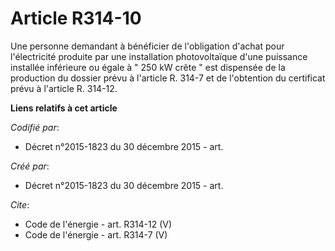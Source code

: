 # Article R314-10

Une personne demandant à bénéficier de l'obligation d'achat pour l'électricité produite par une installation photovoltaïque
d'une puissance installée inférieure ou égale à " 250 kW crête " est dispensée de la production du dossier prévu à l'article
R. 314-7 et de l'obtention du certificat prévu à l'article R. 314-12.

**Liens relatifs à cet article**

_Codifié par_:

  - Décret n°2015-1823 du 30 décembre 2015 - art.

_Créé par_:

  - Décret n°2015-1823 du 30 décembre 2015 - art.

_Cite_:

  - Code de l'énergie - art. R314-12 (V)
  - Code de l'énergie - art. R314-7 (V)
